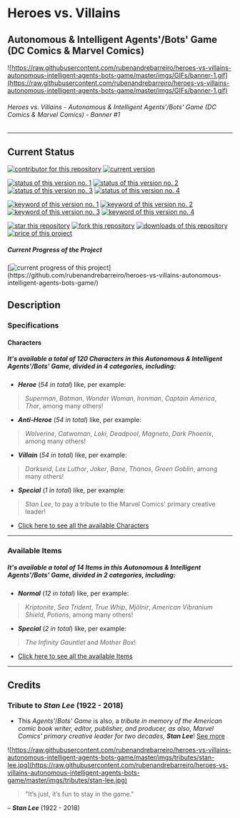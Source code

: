 # Heroes vs. Villains
## Autonomous & Intelligent Agents'/Bots' Game (DC Comics & Marvel Comics)

![https://raw.githubusercontent.com/rubenandrebarreiro/heroes-vs-villains-autonomous-intelligent-agents-bots-game/master/imgs/GIFs/banner-1.gif](https://raw.githubusercontent.com/rubenandrebarreiro/heroes-vs-villains-autonomous-intelligent-agents-bots-game/master/imgs/GIFs/banner-1.gif)
######  Heroes vs. Villains - Autonomous & Intelligent Agents'/Bots' Game (DC Comics & Marvel Comics) - Banner #1

***

## Current Status
[![contributor for this repository](https://img.shields.io/badge/contributor-rubenandrebarreiro-blue.svg)](https://github.com/rubenandrebarreiro/)
[![current version](https://img.shields.io/badge/version-1.0-magenta.svg)](https://github.com/rubenandrebarreiro/heroes-vs-villains-autonomous-intelligent-agents-bots-game/)

[![status of this version no. 1](https://img.shields.io/badge/status-not&nbsp;completed-orange.svg)](https://github.com/rubenandrebarreiro/heroes-vs-villains-autonomous-intelligent-agents-bots-game/)
[![status of this version no. 2](https://img.shields.io/badge/status-not&nbsp;final-orange.svg)](https://github.com/rubenandrebarreiro/heroes-vs-villains-autonomous-intelligent-agents-bots-game/)
[![status of this version no. 3](https://img.shields.io/badge/status-not&nbsp;stable-orange.svg)](https://github.com/rubenandrebarreiro/heroes-vs-villains-autonomous-intelligent-agents-bots-game/)
[![status of this version no. 4](https://img.shields.io/badge/status-documented-orange.svg)](https://github.com/rubenandrebarreiro/heroes-vs-villains-autonomous-intelligent-agents-bots-game/)

[![keyword of this version no. 1](https://img.shields.io/badge/keyword-agents-brown.svg)](https://github.com/rubenandrebarreiro/heroes-vs-villains-autonomous-intelligent-agents-bots-game/)
[![keyword of this version no. 2](https://img.shields.io/badge/keyword-bots-brown.svg)](https://github.com/rubenandrebarreiro/heroes-vs-villains-autonomous-intelligent-agents-bots-game/)
[![keyword of this version no. 3](https://img.shields.io/badge/keyword-heroes-brown.svg)](https://github.com/rubenandrebarreiro/heroes-vs-villains-autonomous-intelligent-agents-bots-game/)
[![keyword of this version no. 4](https://img.shields.io/badge/keyword-villains-brown.svg)](https://github.com/rubenandrebarreiro/heroes-vs-villains-autonomous-intelligent-agents-bots-game/)

[![star this repository](http://githubbadges.com/star.svg?user=rubenandrebarreiro&repo=rubenandrebarreiro/heroes-vs-villains-autonomous-intelligent-agents-bots-game&style=flat)](https://github.com/rubenandrebarreiro/heroes-vs-villains-autonomous-intelligent-agents-bots-game/stargazers)
[![fork this repository](http://githubbadges.com/fork.svg?user=rubenandrebarreiro&repo=rubenandrebarreiro/heroes-vs-villains-autonomous-intelligent-agents-bots-game&style=flat)](https://github.com/rubenandrebarreiro/heroes-vs-villains-autonomous-intelligent-agents-bots-game/fork)
[![downloads of this repository](https://img.shields.io/github/downloads/rubenandrebarreiro/heroes-vs-villains-autonomous-intelligent-agents-bots-game/total.svg)](https://github.com/rubenandrebarreiro/heroes-vs-villains-autonomous-intelligent-agents-bots-game/archive/master.zip)
[![price of this project](https://img.shields.io/badge/price-free-success.svg)](https://github.com/rubenandrebarreiro/heroes-vs-villains-autonomous-intelligent-agents-bots-game/archive/master.zip)

##### Current Progress of the Project

[![current progress of this project](http://progressed.io/bar/10?title=&nbsp;completed&nbsp;)](https://github.com/rubenandrebarreiro/heroes-vs-villains-autonomous-intelligent-agents-bots-game/)

## Description

### Specifications

#### Characters

##### It's available a total of _120 Characters_ in this _Autonomous & Intelligent Agents'/Bots' Game_, divided in _4 categories_, including:
* **_Heroe_** (_54 in total_) like, per example:
> _Superman_, _Batman_, _Wonder Woman_, _Ironman_, _Captain America_, _Thor_, among many others!

* **_Anti-Heroe_** (_54 in total_) like, per example:
> _Wolverine_, _Catwoman_, _Loki_, _Deadpool_, _Magneto_, _Dark Phoenix_, among many others!

* **_Villain_** (_54 in total_) like, per example:
> _Darkseid_, _Lex Luthor_, _Joker_, _Bane_, _Thanos_, _Green Goblin_, among many others!

* **_Special_** (_1 in total_) like, per example:
> _Stan Lee_, to pay a tribute to the Marvel Comics' primary creative leader!

* [Click here to see all the available Characters](https://github.com/rubenandrebarreiro/heroes-vs-villains-autonomous-intelligent-agents-bots-game/tree/master/assets/sprites/characters)

***

### Available Items

##### It's available a total of _14 Items_ in this _Autonomous & Intelligent Agents'/Bots' Game_, divided in _2 categories_, including:
* **_Normal_** (_12 in total_) like, per example:
> _Kriptonite_, _Sea Trident_, _True Whip_, _Mjölnir_, _American Vibranium Shield_, _Potions_, among many others!

* **_Special_** (_2 in total_) like, per example:
> _The Infinity Gauntlet_ and _Mother Box_!

* [Click here to see all the available Items](https://github.com/rubenandrebarreiro/heroes-vs-villains-autonomous-intelligent-agents-bots-game/tree/master/assets/sprites/items)


***

## Credits

### Tribute to _Stan Lee_ (1922 - 2018)

* This _Agents'_/_Bots' Game_ is also, a _tribute in memory of the American comic book writer, editor, publisher, and producer, as also, Marvel Comics' primary creative leader for two decades, **Stan Lee**_! [See more](https://en.wikipedia.org/wiki/Stan_Lee)

![https://raw.githubusercontent.com/rubenandrebarreiro/heroes-vs-villains-autonomous-intelligent-agents-bots-game/master/imgs/tributes/stan-lee.jpg](https://raw.githubusercontent.com/rubenandrebarreiro/heroes-vs-villains-autonomous-intelligent-agents-bots-game/master/imgs/tributes/stan-lee.jpg)

> "It’s just, it’s fun to stay in the game."

– **_Stan Lee_** (1922 - 2018)
